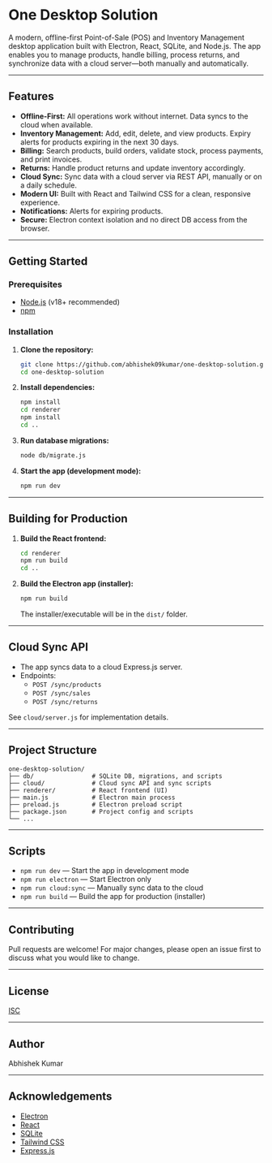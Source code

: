 # One Desktop Solution

A modern, offline-first Point-of-Sale (POS) and Inventory Management desktop application built with Electron, React, SQLite, and Node.js. The app enables you to manage products, handle billing, process returns, and synchronize data with a cloud server—both manually and automatically.

---

## Features

- **Offline-First:** All operations work without internet. Data syncs to the cloud when available.
- **Inventory Management:** Add, edit, delete, and view products. Expiry alerts for products expiring in the next 30 days.
- **Billing:** Search products, build orders, validate stock, process payments, and print invoices.
- **Returns:** Handle product returns and update inventory accordingly.
- **Cloud Sync:** Sync data with a cloud server via REST API, manually or on a daily schedule.
- **Modern UI:** Built with React and Tailwind CSS for a clean, responsive experience.
- **Notifications:** Alerts for expiring products.
- **Secure:** Electron context isolation and no direct DB access from the browser.


---

## Getting Started

### Prerequisites

- [Node.js](https://nodejs.org/) (v18+ recommended)
- [npm](https://www.npmjs.com/)

### Installation

1. **Clone the repository:**
   ```bash
   git clone https://github.com/abhishek09kumar/one-desktop-solution.git
   cd one-desktop-solution
   ```

2. **Install dependencies:**
   ```bash
   npm install
   cd renderer
   npm install
   cd ..
   ```

3. **Run database migrations:**
   ```bash
   node db/migrate.js
   ```

4. **Start the app (development mode):**
   ```bash
   npm run dev
   ```

---

## Building for Production

1. **Build the React frontend:**
   ```bash
   cd renderer
   npm run build
   cd ..
   ```

2. **Build the Electron app (installer):**
   ```bash
   npm run build
   ```
   The installer/executable will be in the `dist/` folder.

---

## Cloud Sync API

- The app syncs data to a cloud Express.js server.
- Endpoints:
  - `POST /sync/products`
  - `POST /sync/sales`
  - `POST /sync/returns`

See `cloud/server.js` for implementation details.

---

## Project Structure

```
one-desktop-solution/
├── db/                # SQLite DB, migrations, and scripts
├── cloud/             # Cloud sync API and sync scripts
├── renderer/          # React frontend (UI)
├── main.js            # Electron main process
├── preload.js         # Electron preload script
├── package.json       # Project config and scripts
└── ...
```

---

## Scripts

- `npm run dev` — Start the app in development mode
- `npm run electron` — Start Electron only
- `npm run cloud:sync` — Manually sync data to the cloud
- `npm run build` — Build the app for production (installer)

---

## Contributing

Pull requests are welcome! For major changes, please open an issue first to discuss what you would like to change.

---

## License

[ISC](LICENSE)

---

## Author

Abhishek Kumar

---

## Acknowledgements

- [Electron](https://www.electronjs.org/)
- [React](https://react.dev/)
- [SQLite](https://www.sqlite.org/)
- [Tailwind CSS](https://tailwindcss.com/)
- [Express.js](https://expressjs.com/)
